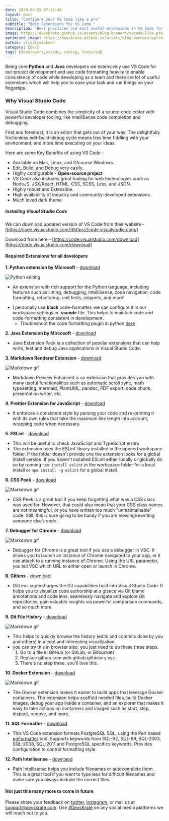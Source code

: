 ```yaml
---
date: 2020-04-25 07:23:49
layout: post
title: "Configure your VS Code like a pro"
subtitle: "Best Extensions for VS Code."
description: "Best practices and most useful extensions in VS Code for good productivity"
image: https://devskrate.github.io/assets/blog-banners/vscode-like-pro.jpg
optimized_image: https://devskrate.github.io/assets/blog-banners/optimized/vscode-like-pro.webp 
author: srisatyalokesh
category: [dev]
tags: [developers,vscode, coding, featured]
---
```


Being core **Python** and **Java** developers we extensively use VS Code for our project development and use code formatting heavily to enable consistency of code while developing as a team and there are lot of useful extensions which will help you to ease your task and run things on your fingertips.

### Why Visual Studio Code

Visual Studio Code combines the simplicity of a source code editor with powerful developer tooling, like IntelliSense code completion and debugging.

First and foremost, it is an editor that gets out of your way. The delightfully frictionless edit-build-debug cycle means less time fiddling with your environment, and more time executing on your ideas.

Here are some Key Benefits of using VS Code -

- Available on Mac, Linux, and Ofcourse Windows.
- Edit, Build, and Debug very easily.
- Highly configurable - **Open-source project**
- VS Code also includes great tooling for web technologies such as NodeJS, JSX/React, HTML, CSS, SCSS, Less, and JSON.
- Highly robust and Extensible.
- High availability of industry and community-developed extensions.
- Much loved dark theme

##### Installing Visual Studio Code

We can download updated version of VS Code from their website - [https://code.visualstudio.com/](https://code.visualstudio.com/)

Download from here - [https://code.visualstudio.com/download](https://code.visualstudio.com/download)

#### Required Extensions for all developers

**1. Python extension by Microsoft** - [download](https://marketplace.visualstudio.com/items?itemName=ms-python.python)

![Python editing](https://devskrate.github.io/assets/images/vscode/python-editing.gif)

- An extension with rich support for the Python language, including features such as linting, debugging, IntelliSense, code navigation, code formatting, refactoring, unit tests, snippets, and more!

* I personally use **black** code-formatter. we can configure it in our workspace settings in **.vscode** file. This helps to maintain code and code-formatting consistent in development.
  - Troubleshoot the code formatting plugin in python [here](https://code.visualstudio.com/docs/python/editing)

**2. Java Extension by Mircosoft** - [download](https://marketplace.visualstudio.com/items?itemName=vscjava.vscode-java-pack)

- Java Extension Pack is a collection of popular extensions that can help write, test and debug Java applications in Visual Studio Code.

**3. Markdown Renderer Extension** - [download](https://marketplace.visualstudio.com/items?itemName=shd101wyy.markdown-preview-enhanced)

![Markdown gif](https://devskrate.github.io/assets/images/vscode/md-image.png)

- Markdown Preview Enhanced is an extension that provides you with many useful functionalities such as automatic scroll sync, math typesetting, mermaid, PlantUML, pandoc, PDF export, code chunk, presentation writer, etc.

**4. Prettier Extension for JavaScript** - [download](https://marketplace.visualstudio.com/items?itemName=esbenp.prettier-vscode)

- It enforces a consistent style by parsing your code and re-printing it with its own rules that take the maximum line length into account, wrapping code when necessary.

**5. ESLint** - [download](https://marketplace.visualstudio.com/items?itemName=dbaeumer.vscode-eslint)

- This will be useful to check JavaScript and TypeScript errors
- The extension uses the ESLint library installed in the opened workspace folder. If the folder doesn't provide one the extension looks for a global install version. If you haven't installed ESLint either locally or globally do so by running `npm install eslint` in the workspace folder for a local install or `npm install -g eslint` for a global install.

**6. CSS Peek** - [download](https://marketplace.visualstudio.com/items?itemName=pranaygp.vscode-css-peek)

![Markdown gif](https://devskrate.github.io/assets/images/vscode/css.gif)

- CSS Peek is a great tool if you keep forgetting what was a CSS class was used for. However, that could also mean that your CSS class names are not meaningful, or you have written too much "unmaintainable" code. Still, this is sure going to be handy if you are viewing/rewriting someone else’s code.

**7. Debugger for Chrome** - [download](https://marketplace.visualstudio.com/items?itemName=msjsdiag.debugger-for-chrome)

![Markdown gif](https://devskrate.github.io/assets/images/vscode/chrome.gif)

- Debugger for Chrome is a great tool if you use a debugger in VSC. It allows you to launch an instance of Chrome navigated to your app, or it can attach to a running instance of Chrome. Using the URL parameter, you tell VSC which URL to either open or launch in Chrome.

**8. Gitlens** - [download](https://marketplace.visualstudio.com/items?itemName=eamodio.gitlens)

- GitLens supercharges the Git capabilities built into Visual Studio Code. It helps you to visualize code authorship at a glance via Git blame annotations and code lens, seamlessly navigate and explore Git repositories, gain valuable insights via powerful comparison commands, and so much more.

**9. Git File History** - [download](https://marketplace.visualstudio.com/items?itemName=pomber.git-file-history)

![Markdown gif](https://devskrate.github.io/assets/images/vscode/git-file-history.gif)

- This helps to quickly browse the history (edits and commits done by you and others) in a cool and interesting visualization.
- you can try this in browser also. you just need to do these three steps.
  1. Go to a file in GitHub (or GitLab, or Bitbucket)
  2. Replace github.com with github.githistory.xyz
  3. There's no step three. you'll love this.

**10. Docker Extension** - [download](https://marketplace.visualstudio.com/items?itemName=ms-azuretools.vscode-docker)

![Markdown gif](https://devskrate.github.io/assets/images/vscode/docker.png)

- The Docker extension makes it easier to build apps that leverage Docker containers. The extension helps scaffold needed files, build Docker images, debug your app inside a container, and an explorer that makes it easy to take actions on containers and images such as start, stop, inspect, remove, and more.

**11. SQL Formatter** - [download](https://marketplace.visualstudio.com/items?itemName=bradymholt.pgformatter)

- This VS Code extension formats PostgreSQL SQL, using the Perl based [pgFormatter](https://github.com/darold/pgFormatter) tool. Supports keywords from SQL-92, SQL-99, SQL-2003, SQL-2008, SQL-2011 and PostgreSQL specifics keywords. Provides configuration to control formatting style.

**12. Path Intellisense** - [downlaod](https://marketplace.visualstudio.com/items?itemName=christian-kohler.path-intellisense)

- Path Intellisense helps you include filenames or autocomplete them. This is a great tool if you want to type less for difficult filenames and make sure you always include the correct files.

#### Not just this many more to come in future

Please share your feedback on [twitter](https://twitter.com/devskrate), [Instagram](https://instagram.com/devskrate), or mail us at support@devskrate.com. Use [#DevsKrate](https://devskrate.com) on any social media platforms we will reach out to you.
